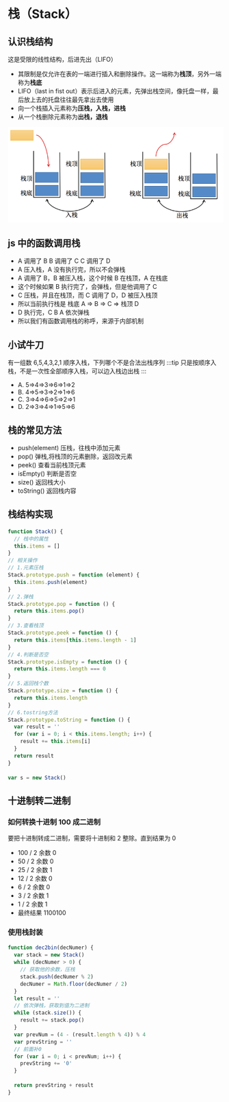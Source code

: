 # 栈（Stack）

## 认识栈结构

这是受限的线性结构，后进先出（LIFO）

- 其限制是仅允许在表的一端进行插入和删除操作。这一端称为**栈顶**，另外一端称为**栈底**
- LIFO（last in fist out）表示后进入的元素，先弹出栈空间，像托盘一样，最后放上去的托盘往往最先拿出去使用
- 向一个栈插入元素称为**压栈，入栈，进栈**
- 从一个栈删除元素称为**出栈，退栈**

![栈图解](./images/Stack.png)
## js 中的函数调用栈

- A 调用了 B B 调用了 C C 调用了 D
- A 压入栈，A 没有执行完，所以不会弹栈
- A 调用了 B，B 被压入栈，这个时候 B 在栈顶，A 在栈底
- 这个时候如果 B 执行完了，会弹栈，但是他调用了 C
- C 压栈，并且在栈顶，而 C 调用了 D，D 被压入栈顶
- 所以当前执行栈是 栈底 A => B => C => 栈顶 D
- D 执行完，C B A 依次弹栈
- 所以我们有函数调用栈的称呼，来源于内部机制

## 小试牛刀

有一组数 6,5,4,3,2,1 顺序入栈，下列哪个不是合法出栈序列
:::tip
只是按顺序入栈，不是一次性全部顺序入栈，可以边入栈边出栈
:::

- A. 5=>4=>3=>6=>1=>2
- B. 4=>5=>3=>2=>1=>6
- C. 3=>4=>6=>5=>2=>1
- D. 2=>3=>4=>1=>5=>6
## 栈的常见方法
+ push(element) 压栈，往栈中添加元素
+ pop() 弹栈,将栈顶的元素删除，返回改元素
+ peek() 查看当前栈顶元素
+ isEmpty() 判断是否空
+ size() 返回栈大小
+ toString() 返回栈内容
## 栈结构实现

```js
function Stack() {
  // 栈中的属性
  this.items = []
}
// 相关操作
// 1.元素压栈
Stack.prototype.push = function (element) {
  this.items.push(element)
}
// 2.弹栈
Stack.prototype.pop = function () {
  return this.items.pop()
}
// 3.查看栈顶
Stack.prototype.peek = function () {
  return this.items[this.items.length - 1]
}
// 4.判断是否空
Stack.prototype.isEmpty = function () {
  return this.items.length === 0
}
// 5.返回栈个数
Stack.prototype.size = function () {
  return this.items.length
}
// 6.tostring方法
Stack.prototype.toString = function () {
  var result = ''
  for (var i = 0; i < this.items.length; i++) {
    result += this.items[i]
  }
  return result
}

var s = new Stack()
```

## 十进制转二进制

### 如何转换十进制 100 成二进制

要把十进制转成二进制，需要将十进制和 2 整除。直到结果为 0

- 100 / 2 余数 0
- 50 / 2 余数 0
- 25 / 2 余数 1
- 12 / 2 余数 0
- 6 / 2 余数 0
- 3 / 2 余数 1
- 1 / 2 余数 1
- 最终结果 1100100

### 使用栈封装

```js
function dec2bin(decNumer) {
  var stack = new Stack()
  while (decNumer > 0) {
    // 获取他的余数，压栈
    stack.push(decNumer % 2)
    decNumer = Math.floor(decNumer / 2)
  }
  let result = ''
  // 依次弹栈，获取到值为二进制
  while (stack.size()) {
    result += stack.pop()
  }
  var prevNum = (4 - (result.length % 4)) % 4
  var prevString = ''
  // 前面补0
  for (var i = 0; i < prevNum; i++) {
    prevString += '0'
  }

  return prevString + result
}
```
